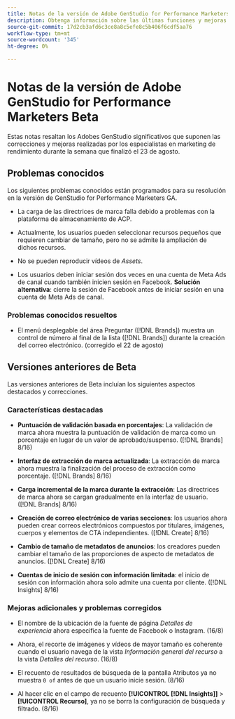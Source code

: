 ```yaml
---
title: Notas de la versión de Adobe GenStudio for Performance Marketers Beta
description: Obtenga información sobre las últimas funciones y mejoras de Adobe GenStudio para especialistas en marketing de rendimiento.
source-git-commit: 17d2cb3afd6c3ce8a8c5efe8c5b406f6cdf5aa76
workflow-type: tm+mt
source-wordcount: '345'
ht-degree: 0%

---
```



# Notas de la versión de Adobe GenStudio for Performance Marketers Beta

Estas notas resaltan los Adobes GenStudio significativos que suponen las correcciones y mejoras realizadas por los especialistas en marketing de rendimiento durante la semana que finalizó el 23 de agosto.

## Problemas conocidos

Los siguientes problemas conocidos están programados para su resolución en la versión de GenStudio for Performance Marketers GA.

* La carga de las directrices de marca falla debido a problemas con la plataforma de almacenamiento de ACP. <!-- GS-4369 -->

* Actualmente, los usuarios pueden seleccionar recursos pequeños que requieren cambiar de tamaño, pero no se admite la ampliación de dichos recursos. <!-- GS-3131 -->

* No se pueden reproducir vídeos de _Assets_. <!-- GS-3846 -->

* Los usuarios deben iniciar sesión dos veces en una cuenta de Meta Ads de canal cuando también inicien sesión en Facebook. **Solución alternativa**: cierre la sesión de Facebook antes de iniciar sesión en una cuenta de Meta Ads de canal.

### Problemas conocidos resueltos

* El menú desplegable del área Preguntar ([!DNL Brands]) muestra un control de número al final de la lista ([!DNL Brands]) durante la creación del correo electrónico. (corregido el 22 de agosto) <!-- GS-4077 -->

## Versiones anteriores de Beta

Las versiones anteriores de Beta incluían los siguientes aspectos destacados y correcciones.

### Características destacadas

* **Puntuación de validación basada en porcentajes**: La validación de marca ahora muestra la puntuación de validación de marca como un porcentaje en lugar de un valor de aprobado/suspenso. ([!DNL Brands] 8/16)

* **Interfaz de extracción de marca actualizada**: La extracción de marca ahora muestra la finalización del proceso de extracción como porcentaje. ([!DNL Brands] 8/16)

* **Carga incremental de la marca durante la extracción**: Las directrices de marca ahora se cargan gradualmente en la interfaz de usuario. ([!DNL Brands] 8/16)

* **Creación de correo electrónico de varias secciones**: los usuarios ahora pueden crear correos electrónicos compuestos por titulares, imágenes, cuerpos y elementos de CTA independientes. ([!DNL Create] 8/16)

* **Cambio de tamaño de metadatos de anuncios**: los creadores pueden cambiar el tamaño de las proporciones de aspecto de metadatos de anuncios. ([!DNL Create] 8/16)

* **Cuentas de inicio de sesión con información limitada**: el inicio de sesión con información ahora solo admite una cuenta por cliente. ([!DNL Insights] 8/16)

### Mejoras adicionales y problemas corregidos

* El nombre de la ubicación de la fuente de página _Detalles de experiencia_ ahora especifica la fuente de Facebook o Instagram. (16/8)

* Ahora, el recorte de imágenes y vídeos de mayor tamaño es coherente cuando el usuario navega de la vista _Información general del recurso_ a la vista _Detalles del recurso_. (16/8)

* El recuento de resultados de búsqueda de la pantalla Atributos ya no muestra `0 of` antes de que un usuario inicie sesión.  (8/16) <!-- GS- 3665 -->

* Al hacer clic en el campo de recuento **[!UICONTROL [!DNL Insights]]** > **[!UICONTROL Recurso]**, ya no se borra la configuración de búsqueda y filtrado. (8/16) <!-- GS-3476 -->
